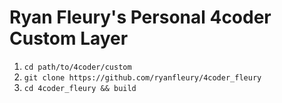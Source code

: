 # Ryan Fleury's Personal 4coder Custom Layer

1. `cd path/to/4coder/custom`
2. `git clone https://github.com/ryanfleury/4coder_fleury`
3. `cd 4coder_fleury && build`